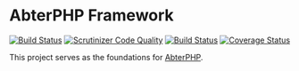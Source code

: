 # AbterPHP Framework

[![Build Status](https://github.com/abterphp/framework/actions/workflows/ci.yml/badge.svg?branch=master)](https://github.com/abterphp/framework/actions)
[![Scrutinizer Code Quality](https://scrutinizer-ci.com/g/abterphp/framework/badges/quality-score.png?b=master)](https://scrutinizer-ci.com/g/abterphp/framework/?branch=master)
[![Build Status](https://scrutinizer-ci.com/g/abterphp/framework/badges/build.png?b=master)](https://scrutinizer-ci.com/g/abterphp/framework/build-status/master)
[![Coverage Status](https://coveralls.io/repos/github/abterphp/framework/badge.svg)](https://coveralls.io/github/abterphp/framework)

This project serves as the foundations for [AbterPHP](https://github.com/abtercms/abterphp).
